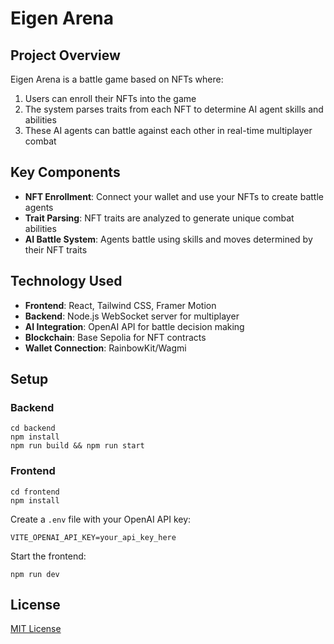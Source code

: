 # Eigen Arena

## Project Overview

Eigen Arena is a battle game based on NFTs where:

1. Users can enroll their NFTs into the game
2. The system parses traits from each NFT to determine AI agent skills and abilities
3. These AI agents can battle against each other in real-time multiplayer combat

## Key Components

- **NFT Enrollment**: Connect your wallet and use your NFTs to create battle agents
- **Trait Parsing**: NFT traits are analyzed to generate unique combat abilities
- **AI Battle System**: Agents battle using skills and moves determined by their NFT traits

## Technology Used

- **Frontend**: React, Tailwind CSS, Framer Motion
- **Backend**: Node.js WebSocket server for multiplayer
- **AI Integration**: OpenAI API for battle decision making
- **Blockchain**: Base Sepolia for NFT contracts
- **Wallet Connection**: RainbowKit/Wagmi

## Setup

### Backend

```
cd backend
npm install
npm run build && npm run start
```

### Frontend

```
cd frontend
npm install
```

Create a `.env` file with your OpenAI API key:

```
VITE_OPENAI_API_KEY=your_api_key_here
```

Start the frontend:

```
npm run dev
```

## License

[MIT License](LICENSE)
